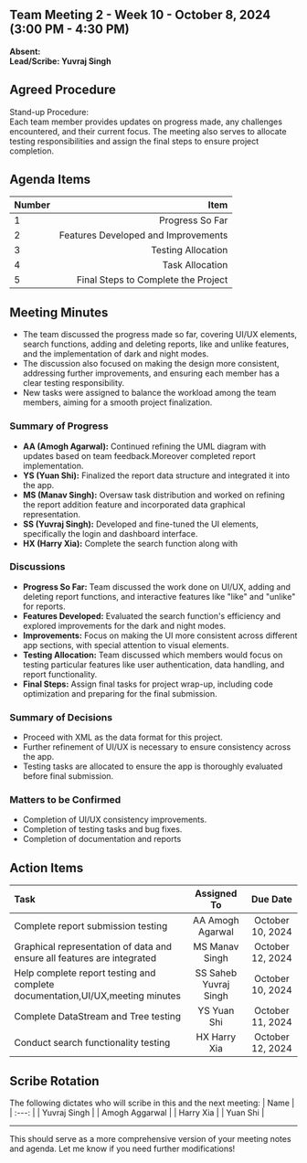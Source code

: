 
## Team Meeting 2 - Week 10 - October 8, 2024 (3:00 PM - 4:30 PM)
**Absent:**
<br> 
**Lead/Scribe: Yuvraj Singh**

## Agreed Procedure
Stand-up Procedure:  
Each team member provides updates on progress made, any challenges encountered, and their current focus. The meeting also serves to allocate testing responsibilities and assign the final steps to ensure project completion.

## Agenda Items
| Number   |        Item                       |
|:---------|----------------------------------:|
| 1        | Progress So Far                   |
| 2        | Features Developed and Improvements|
| 3        | Testing Allocation                |
| 4        | Task Allocation                   |
| 5        | Final Steps to Complete the Project|

## Meeting Minutes
- The team discussed the progress made so far, covering UI/UX elements, search functions, adding and deleting reports, like and unlike features, and the implementation of dark and night modes. 
- The discussion also focused on making the design more consistent, addressing further improvements, and ensuring each member has a clear testing responsibility.
- New tasks were assigned to balance the workload among the team members, aiming for a smooth project finalization.

### Summary of Progress
- **AA (Amogh Agarwal):** Continued refining the UML diagram with updates based on team feedback.Moreover completed report implementation.
- **YS (Yuan Shi):** Finalized the report data structure and integrated it into the app.
- **MS (Manav Singh):** Oversaw task distribution and worked on refining the report addition feature and incorporated data graphical representation.
- **SS (Yuvraj Singh):** Developed and fine-tuned the UI elements, specifically the login and dashboard interface.
- **HX (Harry Xia):** Complete the search function along with

### Discussions
- **Progress So Far:** Team discussed the work done on UI/UX, adding and deleting report functions, and interactive features like "like" and "unlike" for reports.
- **Features Developed:** Evaluated the search function's efficiency and explored improvements for the dark and night modes.
- **Improvements:** Focus on making the UI more consistent across different app sections, with special attention to visual elements.
- **Testing Allocation:** Team discussed which members would focus on testing particular features like user authentication, data handling, and report functionality.
- **Final Steps:** Assign final tasks for project wrap-up, including code optimization and preparing for the final submission.

### Summary of Decisions
- Proceed with XML as the data format for this project.
- Further refinement of UI/UX is necessary to ensure consistency across the app.
- Testing tasks are allocated to ensure the app is thoroughly evaluated before final submission.

### Matters to be Confirmed
- Completion of UI/UX consistency improvements.
- Completion of testing tasks and bug fixes.
- Completion of documentation and reports

## Action Items
| Task                                        | Assigned To   | Due Date    |
|:--------------------------------------------|:-------------:|:-----------:|
| Complete report submission testing     | AA Amogh Agarwal  | October 10, 2024  |
| Graphical representation of data and ensure all features are integrated     | MS Manav Singh    | October 12, 2024  |
| Help complete report testing and complete documentation,UI/UX,meeting minutes   | SS Saheb Yuvraj Singh | October 10, 2024 |
| Complete DataStream and Tree testing      | YS Yuan Shi       | October 11, 2024  |
| Conduct search functionality testing | HX Harry Xia      | October 12, 2024  |

## Scribe Rotation
The following dictates who will scribe in this and the next meeting:
| Name |
| :---: |
| Yuvraj Singh |
| Amogh Aggarwal |
| Harry Xia |
| Yuan Shi |

---

This should serve as a more comprehensive version of your meeting notes and agenda. Let me know if you need further modifications!